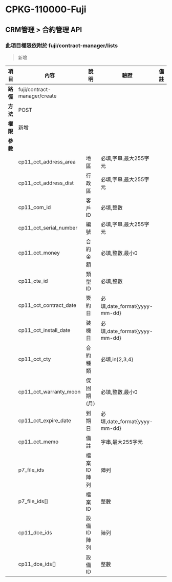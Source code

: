 # CPKG-110000-Fuji

## CRM管理 > 合約管理 API

### 此項目權限依附於 fuji/contract-manager/lists

> 新增

| 項目                      | 內容                       | 說明                |驗證                      |   備註         |
|---------------------------|----------------------------|----------------------|-----------------|----------------|
| <b>路徑</b>               | fuji/contract-manager/create    |                        |                |                  |
| <b>方法</b>               | POST                        |                    |                    |                 |
| <b>權限</b>               | 新增                       |                     |                   |                 |
| <b>參數</b>               |                            |                       |                 |                 |
|                           | cp11_cct_address_area            | 地區            | 必填,字串,最大255字元          |                 |
|                           | cp11_cct_address_dist      | 行政區            | 必填,字串,最大255字元          |                 |
|                           | cp11_com_id      | 客戶ID            | 必填,整數          |                 |
|                           | cp11_cct_serial_number      | 編號            | 必填,字串,最大255字元          |                 |
|                           | cp11_cct_money      | 合約金額            | 必填,整數,最小0         |                 |
|                           | cp11_cte_id      | 類型ID            | 必填,整數          |                 |
|                           | cp11_cct_contract_date      | 簽約日            | 必填,date_format{yyyy-mm-dd}          |                 |
|                           | cp11_cct_install_date      | 裝機日            | 必填,date_format{yyyy-mm-dd}          |                 |
|                           | cp11_cct_cty      | 合約種類            | 必填,in{2,3,4}          |                 |
|                           | cp11_cct_warranty_moon      | 保固期(月)            | 必填,整數,最小0          |                 |
|                           | cp11_cct_expire_date      | 到期日            | 必填,date_format{yyyy-mm-dd}          |                 |
|                           | cp11_cct_memo      | 備註            | 字串,最大255字元          |                 |
|                           | p7_file_ids      | 檔案ID陣列            | 陣列          |                 |
|                           | p7_file_ids[]      | 檔案ID            | 整數          |                 |
|                           | cp11_dce_ids      | 設備ID陣列            | 陣列          |                 |
|                           | cp11_dce_ids[]      | 設備ID            | 整數          |                 |
